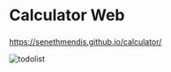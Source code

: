 # Calculator Web

###
https://senethmendis.github.io/calculator/


![todolist](https://i.pinimg.com/originals/ec/c8/07/ecc807247d4e2e0055e61d3cd548bdd6.png)




